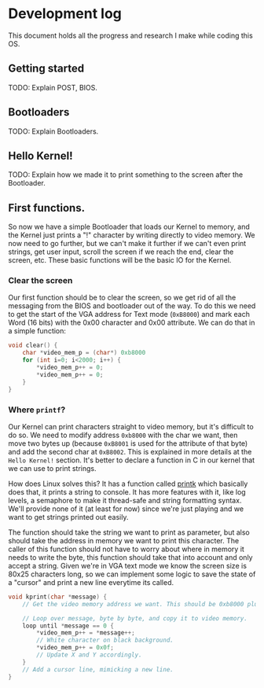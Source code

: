 # Development log

This document holds all the progress and research I make while coding this OS.

## Getting started

TODO: Explain POST, BIOS.

## Bootloaders

TODO: Explain Bootloaders.

## Hello Kernel!

TODO: Explain how we made it to print something to the screen after the Bootloader.

## First functions.

So now we have a simple Bootloader that loads our Kernel to memory, and the Kernel just prints a "!" character by writing directly to video memory. We now need to go further, but we can't make it further if we can't even print strings, get user input, scroll the screen if we reach the end, clear the screen, etc. These basic functions will be the basic IO for the Kernel.

### Clear the screen

Our first function should be to clear the screen, so we get rid of all the messaging from the BIOS and bootloader out of the way. To do this we need to get the start of the VGA address for Text mode (`0xB8000`) and mark each Word (16 bits) with the 0x00 character and 0x00 attribute. We can do that in a simple function:

```c
void clear() {
	char *video_mem_p = (char*) 0xb8000
	for (int i=0; i<2000; i++) {
		*video_mem_p++ = 0;
		*video_mem_p++ = 0;
	}
}

```

### Where `printf`?

Our Kernel can print characters straight to video memory, but it's difficult to do so. We need to modify address `0xb8000` with the char we want, then move two bytes up (because `0xB8001` is used for the attribute of that byte) and add the second char at `0xB8002`. This is explained in more details at the `Hello Kernel!` section. It's better to declare a function in C in our kernel that we can use to print strings.

How does Linux solves this? It has a function called [printk](https://www.kernel.org/doc/html/next/core-api/printk-basics.html#message-logging-with-printk) which basically does that, it prints a string to console. It has more features with it, like log levels, a semaphore to make it thread-safe and string formatting syntax. We'll provide none of it (at least for now) since we're just playing and we want to get strings printed out easily.

The function should take the string we want to print as parameter, but also should take the address in memory we want to print this character. The caller of this function should not have to worry about where in memory it needs to write the byte, this function should take that into account and only accept a string. Given we're in VGA text mode we know the screen size is 80x25 characters long, so we can implement some logic to save the state of a "cursor" and print a new line everytime its called.

```c
void kprint(char *message) {
	// Get the video memory address we want. This should be 0xb8000 plus the cursor lines we added before.

	// Loop over message, byte by byte, and copy it to video memory.
	loop until *message == 0 {
		*video_mem_p++ = *message++;
		// White character on black background.
		*video_mem_p++ = 0x0f;
		// Update X and Y accordingly.
	}
	// Add a cursor line, mimicking a new line.
}
``` 
